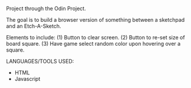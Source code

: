 Project through the Odin Project.

The goal is to build a browser version of something between a sketchpad and an Etch-A-Sketch.

Elements to include: (1) Button to clear screen. (2) Button to re-set size of board square. (3) Have game select random color upon hovering over a square.

LANGUAGES/TOOLS USED:

- HTML
- Javascript
